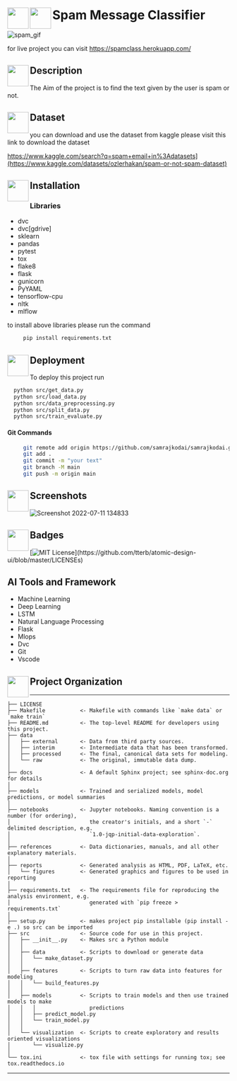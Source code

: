 
# <a href="url"><img src="https://user-images.githubusercontent.com/61903698/178227001-a84748ea-5fe9-4157-8db1-4a4efc94f694.png" align="left" height="48" width="48" ></a> <a href="url"><img src="https://user-images.githubusercontent.com/61903698/178227384-dc1bcff2-9649-4dd8-af12-3c8c7bc4ad0b.jpg" align="left" height="48" width="48" ></a>  Spam Message Classifier

![spam_gif](https://user-images.githubusercontent.com/61903698/178225864-9e86bda1-0c6e-4665-9a55-7c6c614ebaae.gif)


for live project you can visit https://spamclass.herokuapp.com/

## <a href="url"><img src="https://user-images.githubusercontent.com/61903698/178228250-a11a8416-3443-4c90-8616-8eda1edc4572.jpg" align="left" height="48" width="48" ></a>Description
The Aim of the project is to find the text given by the user is spam or not.

## <a href="url"><img src="https://user-images.githubusercontent.com/61903698/178230062-a2e8bf94-4769-4e02-a26b-ed3696aae3fe.png" align="left" height="48" width="48" ></a>Dataset
you can download and use the dataset from kaggle please visit this link to download the dataset

https://www.kaggle.com/search?q=spam+email+in%3Adatasets](https://www.kaggle.com/datasets/ozlerhakan/spam-or-not-spam-dataset)

## <a href="url"><img src="https://user-images.githubusercontent.com/61903698/178229350-7f29d4eb-e758-455d-ab8e-87ef337e1880.png" align="left" height="48" width="48" ></a> Installation

### Libraries
* dvc
* dvc[gdrive]
* sklearn
* pandas
* pytest
* tox
* flake8
* flask
* gunicorn
* PyYAML
* tensorflow-cpu
* nltk
* mlflow

to install above libraries please run the command

```bash
     pip install requirements.txt
```




##  <a href="url"><img src="https://user-images.githubusercontent.com/61903698/178230859-ca0b335b-1792-456a-a535-2a0462361e75.png" align="left" height="48" width="48" ></a>  Deployment

To deploy this project run

```bash
  python src/get_data.py
  python src/load_data.py
  python src/data_preprocessing.py
  python src/split_data.py
  python src/train_evaluate.py 
```

#### Git Commands
```bash
     git remote add origin https://github.com/samrajkodai/samrajkodai.git
     git add .
     git commit -m "your text"
     git branch -M main   
     git push -m origin main

```


## <a href="url"><img src="https://user-images.githubusercontent.com/61903698/178232811-59ccbc05-50da-4f46-8b4a-e2f9c9d79201.png" align="left" height="48" width="48" ></a> Screenshots

![Screenshot 2022-07-11 134833](https://user-images.githubusercontent.com/61903698/178226366-6878cb78-35c3-4f9d-8d26-5c3e9697836c.jpg)




## <a href="url"><img src="https://user-images.githubusercontent.com/61903698/178231990-81b6bcce-dbaa-4180-b363-dcc694e76a1e.png" align="left" height="48" width="48" ></a>  Badges

[![MIT License](https://img.shields.io/apm/l/atomic-design-ui.svg?)](https://github.com/tterb/atomic-design-ui/blob/master/LICENSEs)


## AI Tools and Framework
* Machine Learning
* Deep Learning
* LSTM
* Natural Language Processing
* Flask
* Mlops
* Dvc
* Git
* Vscode


## <a href="url"><img src="https://user-images.githubusercontent.com/61903698/178233478-e078e157-5156-4a29-a784-565395329de1.jpg" align="left" height="48" width="48" ></a> Project Organization
------------

    ├── LICENSE
    ├── Makefile           <- Makefile with commands like `make data` or `make train`
    ├── README.md          <- The top-level README for developers using this project.
    ├── data
    │   ├── external       <- Data from third party sources.
    │   ├── interim        <- Intermediate data that has been transformed.
    │   ├── processed      <- The final, canonical data sets for modeling.
    │   └── raw            <- The original, immutable data dump.
    │
    ├── docs               <- A default Sphinx project; see sphinx-doc.org for details
    │
    ├── models             <- Trained and serialized models, model predictions, or model summaries
    │
    ├── notebooks          <- Jupyter notebooks. Naming convention is a number (for ordering),
    │                         the creator's initials, and a short `-` delimited description, e.g.
    │                         `1.0-jqp-initial-data-exploration`.
    │
    ├── references         <- Data dictionaries, manuals, and all other explanatory materials.
    │
    ├── reports            <- Generated analysis as HTML, PDF, LaTeX, etc.
    │   └── figures        <- Generated graphics and figures to be used in reporting
    │
    ├── requirements.txt   <- The requirements file for reproducing the analysis environment, e.g.
    │                         generated with `pip freeze > requirements.txt`
    │
    ├── setup.py           <- makes project pip installable (pip install -e .) so src can be imported
    ├── src                <- Source code for use in this project.
    │   ├── __init__.py    <- Makes src a Python module
    │   │
    │   ├── data           <- Scripts to download or generate data
    │   │   └── make_dataset.py
    │   │
    │   ├── features       <- Scripts to turn raw data into features for modeling
    │   │   └── build_features.py
    │   │
    │   ├── models         <- Scripts to train models and then use trained models to make
    │   │   │                 predictions
    │   │   ├── predict_model.py
    │   │   └── train_model.py
    │   │
    │   └── visualization  <- Scripts to create exploratory and results oriented visualizations
    │       └── visualize.py
    │
    └── tox.ini            <- tox file with settings for running tox; see tox.readthedocs.io


--------

